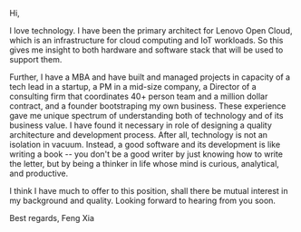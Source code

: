 Hi,

I love technology. I have been the primary architect for Lenovo Open
Cloud, which is an infrastructure for cloud computing and IoT
workloads. So this gives me insight to both hardware and software
stack that will be used to support them.

Further, I have a MBA and have built and managed projects in capacity
of a tech lead in a startup, a PM in a mid-size company, a Director of
a consulting firm that coordinates 40+ person team and a million
dollar contract, and a founder bootstraping my own business. These
experience gave me unique spectrum of understanding both of technology
and of its business value. I have found it necessary in role of
designing a quality architecture and development process. After all,
technology is not an isolation in vacuum. Instead, a good software and
its development is like writing a book -- you don't be a good writer
by just knowing how to write the letter, but by being a thinker in
life whose mind is curious, analytical, and productive.

I think I have much to offer to this position, shall there be mutual
interest in my background and quality. Looking forward to hearing from
you soon.

Best regards,
Feng Xia
